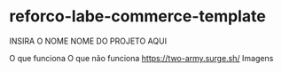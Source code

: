 # reforco-labe-commerce-template
INSIRA O NOME NOME DO PROJETO AQUI


O que funciona
O que não funciona
https://two-army.surge.sh/
Imagens
